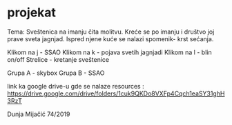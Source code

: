 # projekat
Tema:
Sveštenica na imanju čita molitvu. Kreće se po imanju i društvo joj prave sveta jagnjad. Ispred njene kuće se nalazi spomenik- krst sećanja.

Klikom na j - SSAO
Klikom na k - pojava svetih jagnjadi
Klikom na l - blin on/off
Strelice - kretanje sveštenice

Grupa A - skybox
Grupa B - SSAO

link ka google drive-u gde se nalaze resources : https://drive.google.com/drive/folders/1cuk9QKDo8VXFp4Cqch1eaSY31ghH3RzT

Dunja Mijačić 74/2019

